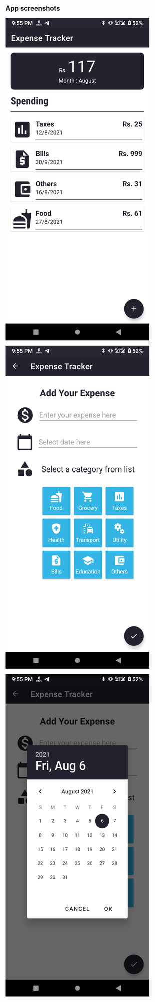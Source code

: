 
## App screenshots ##

![](/Screenshots/Screenshot_20210806-215546.png)

![](/Screenshots/Screenshot_20210806-215551.png)

![](/Screenshots/Screenshot_20210806-215555.png)
